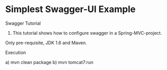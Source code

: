 Simplest Swagger-UI Example
===================================

Swagger Tutorial

1. This tutorial shows how to configure swagger in a Spring-MVC-project.


Only pre-requisite, JDK 1.6 and Maven.

Execution

 a) mvn clean package
 b) mvn tomcat7:run

